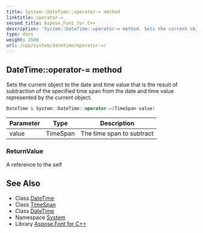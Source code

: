 ```yaml
---
title: System::DateTime::operator-= method
linktitle: operator-=
second_title: Aspose.Font for C++
description: 'System::DateTime::operator-= method. Sets the current object to the date and time value that is the result of subtraction of the specified time span from the date and time value represented by the current object in C++.'
type: docs
weight: 3500
url: /cpp/system/datetime/operator-=/
---
```

## DateTime::operator-= method


Sets the current object to the date and time value that is the result of subtraction of the specified time span from the date and time value represented by the current object.

```cpp
DateTime & System::DateTime::operator-=(TimeSpan value)
```


| Parameter | Type | Description |
| --- | --- | --- |
| value | TimeSpan | The time span to subtract |

### ReturnValue

A reference to the self

## See Also

* Class [DateTime](../)
* Class [TimeSpan](../../timespan/)
* Class [DateTime](../)
* Namespace [System](../../)
* Library [Aspose.Font for C++](../../../)
